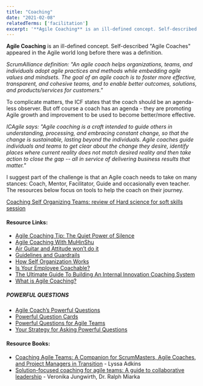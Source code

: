 ```yaml
---
title: "Coaching"
date: "2021-02-08"
relatedTerms: ['facilitation']
excerpt: '**Agile Coaching** is an ill-defined concept. Self-described "Agile Coaches" appeared in'
---
```


**Agile Coaching** is an ill-defined concept. Self-described "Agile Coaches" appeared in the Agile world long before there was a definition.

_ScrumAlliance definition: "An agile coach helps organizations, teams, and individuals adopt agile practices and methods while embedding agile values and mindsets. The goal of an agile coach is to foster more effective, transparent, and cohesive teams, and to enable better outcomes, solutions, and products/services for customers."_

To complicate matters, the ICF states that the coach should be an agenda-less observer. But off course a coach has an agenda - they are promoting Agile growth and improvement to be used to become better/more effective.

_ICAgile says: "Agile coaching is a craft intended to guide others in understanding, processing, and embracing constant change, so that the change is sustainable, lasting beyond the individuals. Agile coaches guide individuals and teams to get clear about the change they desire, identify places where current reality does not match desired reality and then take action to close the gap -- all in service of delivering business results that matter."_

I suggest part of the challenge is that an Agile coach needs to take on many stances: Coach, Mentor, Facilitator, Guide and occasionally even teacher. The resources below focus on tools to help the coach on their journey.

[Coaching Self Organizing Teams: review of Hard science for soft skills session](/blog/coaching-self-organizing-teams.html)

#### Resource Links:

- [Agile Coaching Tip: The Quiet Power of Silence](https://www.solutionsiq.com/resource/blog-post/agile-coachin-power-of-silence/)
- [Agile Coaching With MuHinShu](https://dzone.com/articles/agile-coaching-with-muhinshu)
- [Air Guitar and Attitude won’t do it](https://www.infoq.com/news/2008/08/coaching_teams/)
- [Guidelines and Guardrails](https://salfreudenberg.wordpress.com/2018/04/23/guidelines-and-guardrails/)
- [How Self Organization Works](https://shift314.com/coaching-self-organizing-teams/)
- [Is Your Employee Coachable?](https://hbr.org/2015/02/is-your-employee-coachable)
- [The Ultimate Guide To Building An Internal Innovation Coaching System](https://movestheneedle.com/leadership/2018-11-5-tips-for-building-an-internal-innovation-coaching-system/)
- [What is Agile Coaching?](http://whatisagilecoaching.org)

##### POWERFUL QUESTIONS

- [Agile Coach’s Powerful Questions](https://agilepartnership.com/fr/agile-coachs-powerful-questions/)
- [Powerful Question Cards](https://www.growingagile.co.za/powerfulquestioncards/)
- [Powerful Questions for Agile Teams](https://www.coachingagileteams.com/2008/04/15/agile/powerful-questions-for-agile-teams/)
- [Your Strategy for Asking Powerful Questions](https://www.agile42.com/za/blog/2013/08/16/listen-be-curious-ask-great-questions/)

#### Resource Books:

- [Coaching Agile Teams: A Companion for ScrumMasters, Agile Coaches, and Project Managers in Transition](https://www.amazon.ca/Coaching-Agile-Teams-ScrumMasters-Transition/dp/0321637704/&tag=notesfromatoo-20) - Lyssa Adkins
- [Solution-focused coaching for agile teams: A guide to collaborative leadership](https://www.amazon.ca/Solution-focused-coaching-agile-teams-collaborative-ebook/dp/B09JT4LQT6/&tag=notesfromatoo-20) - Veronika Jungwirth, Dr. Ralph Miarka

